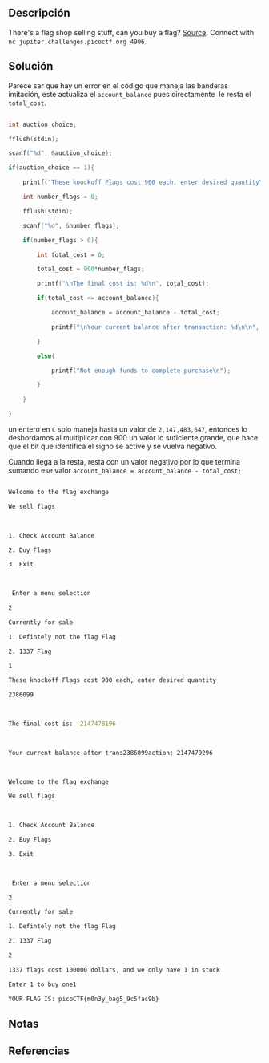 ## Descripción

There's a flag shop selling stuff, can you buy a flag? [Source](https://jupiter.challenges.picoctf.org/static/64e724ad327f83ad833d9c6baa072b1f/store.c). Connect with `nc jupiter.challenges.picoctf.org 4906`.

## Solución

Parece ser que hay un error en el código que maneja las banderas imitación, este actualiza el `account_balance` pues directamente  le resta el `total_cost`.

```c

int auction_choice;

fflush(stdin);

scanf("%d", &auction_choice);

if(auction_choice == 1){

    printf("These knockoff Flags cost 900 each, enter desired quantity\n");

    int number_flags = 0;

    fflush(stdin);

    scanf("%d", &number_flags);

    if(number_flags > 0){

        int total_cost = 0;

        total_cost = 900*number_flags;

        printf("\nThe final cost is: %d\n", total_cost);

        if(total_cost <= account_balance){

            account_balance = account_balance - total_cost;

            printf("\nYour current balance after transaction: %d\n\n", account_balance);

        }

        else{

            printf("Not enough funds to complete purchase\n");

        }

    }

}

```

un entero en `C` solo maneja hasta un valor de `2,147,483,647`, entonces lo desbordamos al multiplicar con 900 un valor lo suficiente grande, que hace que el bit que identifica el signo se active y se vuelva negativo.

Cuando llega a la resta, resta con un valor negativo por lo que termina sumando ese valor `account_balance = account_balance - total_cost;`

```bash

Welcome to the flag exchange

We sell flags

  

1. Check Account Balance

2. Buy Flags

3. Exit

  

 Enter a menu selection

2

Currently for sale

1. Defintely not the flag Flag

2. 1337 Flag

1

These knockoff Flags cost 900 each, enter desired quantity

2386099

  

The final cost is: -2147478196

  

Your current balance after trans2386099action: 2147479296

  

Welcome to the flag exchange

We sell flags

  

1. Check Account Balance

2. Buy Flags

3. Exit

  

 Enter a menu selection

2

Currently for sale

1. Defintely not the flag Flag

2. 1337 Flag

2

1337 flags cost 100000 dollars, and we only have 1 in stock

Enter 1 to buy one1

YOUR FLAG IS: picoCTF{m0n3y_bag5_9c5fac9b}

```

## Notas

  

## Referencias